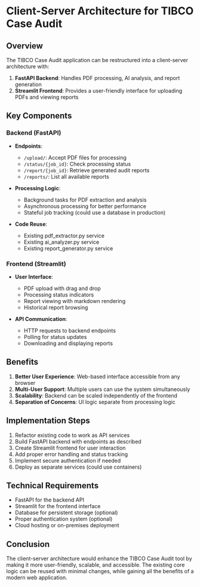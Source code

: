 # Client-Server Architecture for TIBCO Case Audit

## Overview

The TIBCO Case Audit application can be restructured into a client-server architecture with:

1. **FastAPI Backend**: Handles PDF processing, AI analysis, and report generation
2. **Streamlit Frontend**: Provides a user-friendly interface for uploading PDFs and viewing reports

## Key Components

### Backend (FastAPI)

- **Endpoints**:
  - `/upload/`: Accept PDF files for processing
  - `/status/{job_id}`: Check processing status
  - `/report/{job_id}`: Retrieve generated audit reports
  - `/reports/`: List all available reports

- **Processing Logic**:
  - Background tasks for PDF extraction and analysis
  - Asynchronous processing for better performance
  - Stateful job tracking (could use a database in production)

- **Code Reuse**:
  - Existing pdf_extractor.py service
  - Existing ai_analyzer.py service
  - Existing report_generator.py service

### Frontend (Streamlit)

- **User Interface**:
  - PDF upload with drag and drop
  - Processing status indicators
  - Report viewing with markdown rendering
  - Historical report browsing

- **API Communication**:
  - HTTP requests to backend endpoints
  - Polling for status updates
  - Downloading and displaying reports

## Benefits

1. **Better User Experience**: Web-based interface accessible from any browser
2. **Multi-User Support**: Multiple users can use the system simultaneously
3. **Scalability**: Backend can be scaled independently of the frontend
4. **Separation of Concerns**: UI logic separate from processing logic

## Implementation Steps

1. Refactor existing code to work as API services
2. Build FastAPI backend with endpoints as described
3. Create Streamlit frontend for user interaction
4. Add proper error handling and status tracking
5. Implement secure authentication if needed
6. Deploy as separate services (could use containers)

## Technical Requirements

- FastAPI for the backend API
- Streamlit for the frontend interface
- Database for persistent storage (optional)
- Proper authentication system (optional)
- Cloud hosting or on-premises deployment

## Conclusion

The client-server architecture would enhance the TIBCO Case Audit tool by making it more user-friendly, scalable, and accessible. The existing core logic can be reused with minimal changes, while gaining all the benefits of a modern web application. 